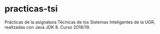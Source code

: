 # practicas-tsi
Prácticas de la asignatura Técnicas de los Sistemas Inteligentes de la UGR, realizadas con Java JDK 8. Curso 2018/19.
